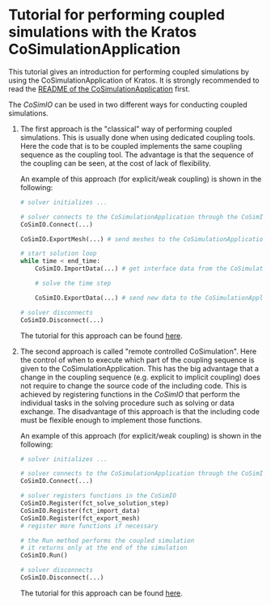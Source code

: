 # Tutorial for performing coupled simulations with the Kratos CoSimulationApplication

This tutorial gives an introduction for performing coupled simulations by using the CoSimulationApplication of Kratos. It is strongly recommended to read the [README of the CoSimulationApplication](https://github.com/KratosMultiphysics/Kratos/blob/master/applications/CoSimulationApplication/README.md) first.

The _CoSimIO_ can be used in two different ways for conducting coupled simulations.

1. The first approach is the "classical" way of performing coupled simulations. This is usually done when using dedicated coupling tools. Here the code that is to be coupled implements the same coupling sequence as the coupling tool. The advantage is that the sequence of the coupling can be seen, at the cost of lack of flexibility.

    An example of this approach (for explicit/weak coupling) is shown in the following:
    ```py
    # solver initializes ...

    # solver connects to the CoSimulationApplication through the CoSimIO
    CoSimIO.Connect(...)

    CoSimIO.ExportMesh(...) # send meshes to the CoSimulationApplication

    # start solution loop
    while time < end_time:
        CoSimIO.ImportData(...) # get interface data from the CoSimulationApplication

        # solve the time step

        CoSimIO.ExportData(...) # send new data to the CoSimulationApplication

    # solver disconnects
    CoSimIO.Disconnect(...)
    ```

    The tutorial for this approach can be found [here](co_sim_classical_approach.md).

2. The second approach is called "remote controlled CoSimulation". Here the control of when to execute which part of the coupling sequence is given to the CoSimulationApplication. This has the big advantage that a change in the coupling sequence (e.g. explicit to implicit coupling) does not require to change the source code of the including code. This is achieved by registering functions in the _CoSimIO_ that perform the individual tasks in the solving procedure such as solving or data exchange. The disadvantage of this approach is that the including code must be flexible enough to implement those functions.

    An example of this approach (for explicit/weak coupling) is shown in the following:
    ```py
    # solver initializes ...

    # solver connects to the CoSimulationApplication through the CoSimIO
    CoSimIO.Connect(...)

    # solver registers functions in the CoSimIO
    CoSimIO.Register(fct_solve_solution_step)
    CoSimIO.Register(fct_import_data)
    CoSimIO.Register(fct_export_mesh)
    # register more functions if necessary

    # the Run method performs the coupled simulation
    # it returns only at the end of the simulation
    CoSimIO.Run()

    # solver disconnects
    CoSimIO.Disconnect(...)
    ```

    The tutorial for this approach can be found [here](co_sim_remote_controlled.md).
